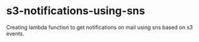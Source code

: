 # s3-notifications-using-sns
Creating lambda function to get notifications on mail using sns based on s3 events.
